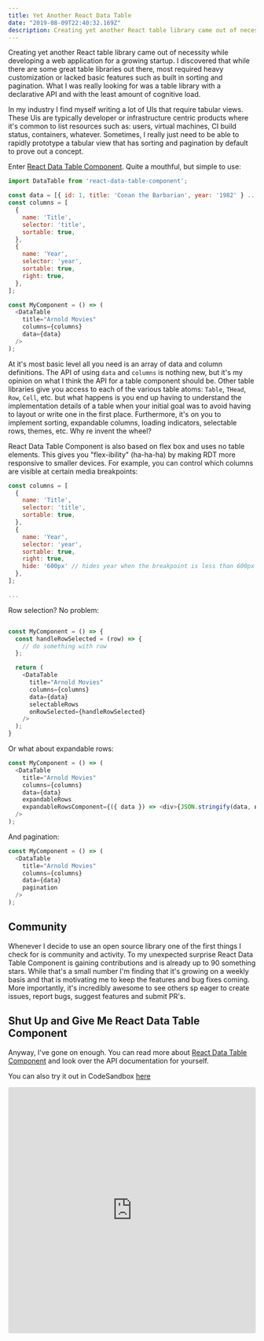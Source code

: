 ```yaml
---
title: Yet Another React Data Table
date: "2019-08-09T22:40:32.169Z"
description: Creating yet another React table library came out of necessity while developing a web application for a growing startup. I discovered that while there are some great table libraries out there, most required heavy customization or lacked basic features such as built in sorting and pagination.
---
```


Creating yet another React table library came out of necessity while developing a web application for a growing startup. I discovered that while there are some great table libraries out there, most required heavy customization or lacked basic features such as built in sorting and pagination. What I was really looking for was a table library with a declarative API and with the least amount of cognitive load.

In my industry I find myself writing a lot of UIs that require tabular views. These Uis are typically developer or infrastructure centric products where it's common to list resources such as: users, virtual machines, CI build status, containers, whatever. Sometimes, I really just need to be able to rapidly prototype a tabular view that has sorting and pagination by default to prove out a concept.

Enter [React Data Table Component](https://github.com/jbetancur/react-data-table-component). Quite a mouthful, but simple to use:

```js
import DataTable from 'react-data-table-component';

const data = [{ id: 1, title: 'Conan the Barbarian', year: '1982' } ...];
const columns = [
  {
    name: 'Title',
    selector: 'title',
    sortable: true,
  },
  {
    name: 'Year',
    selector: 'year',
    sortable: true,
    right: true,
  },
];

const MyComponent = () => (
  <DataTable
    title="Arnold Movies"
    columns={columns}
    data={data}
  />
);
```

At it's most basic level all you need is an array of data and column definitions. The API of using `data` and `columns` is nothing new, but it's my opinion on what I think the API for a table component should be. Other table libraries give you access to each of the various table atoms: `Table`, `THead`, `Row`, `Cell`, etc. but what happens is you end up having to understand the implementation details of a table when your initial goal was to avoid having to layout or write one in the first place. Furthermore, it's on you to implement sorting, expandable columns, loading indicators, selectable rows, themes, etc. Why re invent the wheel?

React Data Table Component is also based on flex box and uses no table elements. This gives you "flex-ibility" (ha-ha-ha) by making RDT more responsive to smaller devices. For example, you can control which columns are visible at certain media breakpoints:

```js
const columns = [
  {
    name: 'Title',
    selector: 'title',
    sortable: true,
  },
  {
    name: 'Year',
    selector: 'year',
    sortable: true,
    right: true,
    hide: '600px' // hides year when the breakpoint is less than 600px
  },
];

...
```

Row selection? No problem:

```js

const MyComponent = () => {
  const handleRowSelected = (row) => {
    // do something with row
  };

  return (
    <DataTable
      title="Arnold Movies"
      columns={columns}
      data={data}
      selectableRows
      onRowSelected={handleRowSelected}
    />
  );
}
```

Or what about expandable rows:

```js
const MyComponent = () => (
  <DataTable
    title="Arnold Movies"
    columns={columns}
    data={data}
    expandableRows
    expandableRowsComponent={({ data }) => <div>{JSON.stringify(data, null, 2)}</div>}
  />
);
```

And pagination:

```js
const MyComponent = () => (
  <DataTable
    title="Arnold Movies"
    columns={columns}
    data={data}
    pagination
  />
);
```

## Community
Whenever I decide to use an open source library one of the first things I check for is community and activity. To my unexpected surprise React Data Table Component is gaining contributions and is already up to 90 something stars. While that's a small number I'm finding that it's growing on a weekly basis and that is motivating me to keep the features and bug fixes coming. More importantly, it's incredibly awesome to see others sp eager to create issues, report bugs, suggest features and submit PR's.

## Shut Up and Give Me React Data Table Component
Anyway, I've gone on enough. You can read more about [React Data Table Component](https://github.com/jbetancur/react-data-table-component) and look over the API documentation for yourself.

You can also try it out in CodeSandbox [here](https://codesandbox.io/embed/react-data-table-sandbox-ccyuu)

<iframe src="https://codesandbox.io/embed/react-data-table-sandbox-ccyuu?fontsize=14" title="React Data Table Sandbox" allow="geolocation; microphone; camera; midi; vr; accelerometer; gyroscope; payment; ambient-light-sensor; encrypted-media; usb" style="width:100%; height:500px; border:0; border-radius: 4px; overflow:hidden;" sandbox="allow-modals allow-forms allow-popups allow-scripts allow-same-origin"></iframe>
